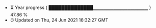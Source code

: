 - ⏳ Year progress { ██████████████▁▁▁▁▁▁▁▁▁▁▁▁▁▁▁▁ } 47.86 %
- ⏰ Updated on Thu, 24 Jun 2021 16:32:27 GMT

